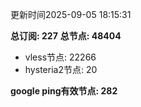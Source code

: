 更新时间2025-09-05 18:15:31

**总订阅: 227**
**总节点: 48404**
- vless节点: 22266
- hysteria2节点: 20

**google ping有效节点: 282**
